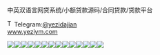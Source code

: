 中英双语言网贷系统/小额贷款源码/合同贷款/贷款平台<p dir="auto"><a target="_blank" rel="noopener noreferrer nofollow" href="https://camo.githubusercontent.com/d614d90677fbc2e34c7c62ebc68c82379d87a57c4beaf05af65fec7ba6b72e36/68747470733a2f2f63646e2d69636f6e732d706e672e666c617469636f6e2e636f6d2f3531322f323131312f323131313634362e706e67"><img src="https://camo.githubusercontent.com/d614d90677fbc2e34c7c62ebc68c82379d87a57c4beaf05af65fec7ba6b72e36/68747470733a2f2f63646e2d69636f6e732d706e672e666c617469636f6e2e636f6d2f3531322f323131312f323131313634362e706e67" alt="Telegram Icon" style="width: 16px; max-width: 100%;" data-canonical-src="https://cdn-icons-png.flaticon.com/512/2111/2111646.png"></a>Telegram:<a href="https://t.me/yezidajian" rel="nofollow">@yezidajian</a><br><a href="https://www.yeziym.com/">www.yeziym.com</a></p><img src="https://github.com/yeziym/zhongyingshuangyuyanwang_uq/blob/main/QoQjX.png"><img src="https://github.com/yeziym/zhongyingshuangyuyanwang_uq/blob/main/Wlcf7.png"><img src="https://github.com/yeziym/zhongyingshuangyuyanwang_uq/blob/main/sfN1t.png"><img src="https://github.com/yeziym/zhongyingshuangyuyanwang_uq/blob/main/fNEqC.png"><img src="https://github.com/yeziym/zhongyingshuangyuyanwang_uq/blob/main/59L3T.png"><img src="https://github.com/yeziym/zhongyingshuangyuyanwang_uq/blob/main/jwc3A.png"><img src="https://github.com/yeziym/zhongyingshuangyuyanwang_uq/blob/main/d3s1D.png"><img src="https://github.com/yeziym/zhongyingshuangyuyanwang_uq/blob/main/Vr4HY.png"><img src="https://github.com/yeziym/zhongyingshuangyuyanwang_uq/blob/main/DzYzf.png"><img src="https://github.com/yeziym/zhongyingshuangyuyanwang_uq/blob/main/J046p.png"><img src="https://github.com/yeziym/zhongyingshuangyuyanwang_uq/blob/main/W0xQ9.png"><img src="https://github.com/yeziym/zhongyingshuangyuyanwang_uq/blob/main/Rjsaz.png"><img src="https://github.com/yeziym/zhongyingshuangyuyanwang_uq/blob/main/tXI1h.png"><img src="https://github.com/yeziym/zhongyingshuangyuyanwang_uq/blob/main/aRSUz.png">